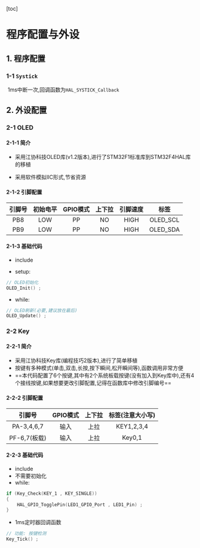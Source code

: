 [toc]

# 程序配置与外设

## 1. 程序配置

### 1-1 `Systick`

​	1ms中断一次,回调函数为`HAL_SYSTICK_Callback`

## 2. 外设配置

### 2-1 OLED

#### 2-1-1 简介

* 采用江协科技OLED库(v1.2版本),进行了STM32F1标准库到STM32F4HAL库的移植

* 采用软件模拟IIC形式,节省资源

#### 2-1-2 引脚配置

| 引脚号 | 初始电平 | GPIO模式 | 上下拉 | 引脚速度 |   标签   |
| :----: | :------: | :------: | :----: | :------: | :------: |
|  PB8   |   LOW    |    PP    |   NO   |   HIGH   | OLED_SCL |
|  PB9   |   LOW    |    PP    |   NO   |   HIGH   | OLED_SDA |

#### 2-1-3 基础代码

* include

* setup:

```c
// OLED初始化
OLED_Init() ;
```

* while:

```c
// OLED刷新(必要,建议放在最后)
OLED_Update() ;
```



### 2-2 Key

#### 2-2-1 简介

* 采用江协科技Key库(编程技巧2版本),进行了简单移植
* 按键有多种模式(单击,双击,长按,按下瞬间,松开瞬间等),函数调用非常方便
* ==本代码配置了6个按键,其中有2个系统板载按键(没有加入到Key库中),还有4个接线按键,如果想要更改引脚配置,记得在函数库中修改引脚编号==

#### 2-2-2 引脚配置

|    引脚号    | GPIO模式 | 上下拉 | 标签(注意大小写) |
| :----------: | :------: | :----: | :--------------: |
|  PA-3,4,6,7  |   输入   |  上拉  |    KEY1,2,3,4    |
| PF-6,7(板载) |   输入   |  上拉  |      Key0,1      |

#### 2-2-3 基础代码

* include
* 不需要初始化
* while:

```c
if (Key_Check(KEY_1 , KEY_SINGLE))
{
    HAL_GPIO_TogglePin(LED1_GPIO_Port , LED1_Pin) ;
}
```

* 1ms定时器回调函数

```c
// 功能: 按键检测
Key_Tick() ;
```

